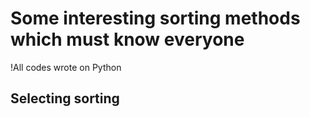 # Some interesting sorting methods which must know everyone

!All codes wrote on Python

## Selecting sorting


